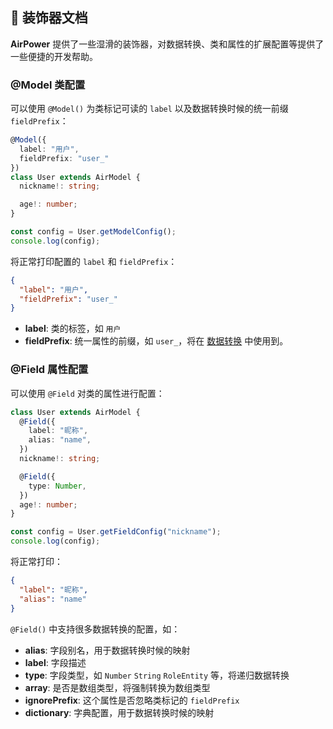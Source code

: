 ## 📖 装饰器文档

**AirPower** 提供了一些湿滑的装饰器，对数据转换、类和属性的扩展配置等提供了一些便捷的开发帮助。

### @Model 类配置

可以使用 `@Model()` 为类标记可读的 `label` 以及数据转换时候的统一前缀 `fieldPrefix`：

```typescript
@Model({
  label: "用户",
  fieldPrefix: "user_"
})
class User extends AirModel {
  nickname!: string;

  age!: number;
}

const config = User.getModelConfig();
console.log(config);
```

将正常打印配置的 `label` 和 `fieldPrefix`：

```json
{
  "label": "用户",
  "fieldPrefix": "user_"
}
```

- **label**: 类的标签，如 `用户`
- **fieldPrefix**: 统一属性的前缀，如 `user_`，将在 [数据转换](./transformer.md) 中使用到。



### @Field 属性配置

可以使用 `@Field` 对类的属性进行配置：

```typescript
class User extends AirModel {
  @Field({
    label: "昵称",
    alias: "name",
  })
  nickname!: string;

  @Field({
    type: Number,
  })
  age!: number;
}

const config = User.getFieldConfig("nickname");
console.log(config);
```

将正常打印：

```json
{
  "label": "昵称",
  "alias": "name"
}
```

```@Field()``` 中支持很多数据转换的配置，如：

- **alias**: 字段别名，用于数据转换时候的映射
- **label**: 字段描述
- **type**: 字段类型，如 `Number` `String` `RoleEntity` 等，将递归数据转换
- **array**: 是否是数组类型，将强制转换为数组类型
- **ignorePrefix**: 这个属性是否忽略类标记的 `fieldPrefix`
- **dictionary**: 字典配置，用于数据转换时候的映射

